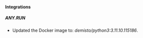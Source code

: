 
#### Integrations

##### ANY.RUN
- Updated the Docker image to: *demisto/python3:3.11.10.115186*.



